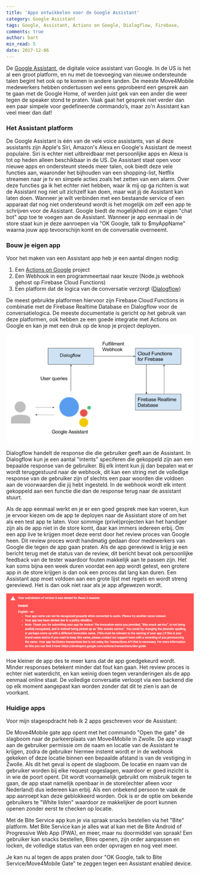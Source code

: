 ```yaml
---
title: 'Apps ontwikkelen voor de Google Assistant'
category: Google Assistant
tags: Google, Assistant, Actions on Google, Dialogflow, Firebase,
comments: true
author: bart
min_read: 5
date: 2017-12-06
---
```

De [Google Assistant](https://assistant.google.com/), de digitale voice assistant van Google. In de US is het al een groot platform, en nu met de toevoeging van nieuwe ondersteunde talen begint het ook op te komen in andere landen. De meeste Move4Mobile medewerkers hebben ondertussen wel eens geprobeerd een gesprek aan te gaan met de Google Home, of werden juist gek van een ander die weer tegen de speaker stond te praten. Vaak gaat het gesprek niet verder dan een paar simpele voor gedefineerde commando’s, maar zo'n Assistant kan veel meer dan dat!

### Het Assistant platform

De Google Assistant is één van de vele voice assistants, van al deze assistants zijn Apple's Siri, Amazon's Alexa en Google's Assistant de meest populaire. Siri is echter niet uitbreidbaar met persoonlijke apps en Alexa is tot op heden alleen beschikbaar in de US. 
De Assistant staat open voor nieuwe apps en ondersteunt steeds meer talen, ook biedt deze vele functies aan, waaronder het bijhouden van een shopping-list, Netflix streamen naar je tv en simpele acties zoals het zetten van een alarm. Over deze functies ga ik het echter niet hebben, waar ik mij op ga richten is wat de Assistant nog niet uit zichzelf kan doen, maar wat jij de Assistant kan laten doen. Wanneer je wilt verbinden met een bestaande service of een apparaat dat nog niet ondersteund wordt is het mogelijk om zelf een app te schrijven voor de Assistant. Google biedt de mogelijkheid om je eigen "chat bot" app toe te voegen aan de Assistant. Wanneer je app eenmaal in de store staat kun je deze aanroepen via "OK Google, talk to $myAppName" waarna jouw app tevoorschijn komt en de conversatie overneemt. 

### Bouw je eigen app

Voor het maken van een Assistant app heb je een aantal dingen nodig:
1. Een [Actions on Google](https://developers.google.com/actions/) project
2. Een Webhook in een programmeertaal naar keuze (Node.js webhook gehost op Firebase Cloud Functions)
3. Een platform dat de logica van de conversatie verzorgt ([Dialogflow](https://cloud.google.com/dialogflow/docs/))

De meest gebruikte platformen hiervoor zijn Firebase Cloud Functions in combinatie met de Firebase Realtime Database en Dialogflow voor de conversatielogica.
De meeste documentatie is gericht op het gebruik van deze platformen, ook hebben ze een goede integratie met Actions on Google en kan je met een druk op de knop je project deployen.

![verbindingen](/assets/google-assistant/intergratie.png)

Dialogflow handelt de response die die gebruiker geeft aan de Assistant. In Dialogflow kun je een aantal "intents" speciferen die gekoppeld zijn aan een bepaalde response van de gebruiker. Bij elk intent kun jij dan bepalen wat er wordt teruggestuurd naar de webhook, dit kan een string met de volledige response van de gebruiker zijn of slechts een paar woorden die voldoen aan de voorwaarden die jij hebt ingesteld. In de webhook wordt elk intent gekoppeld aan een functie die dan de response terug naar de assistant stuurt.

Als de app eenmaal werkt en je er een goed gesprek mee kan voeren, kun je ervoor kiezen om de app te deployen naar de Assistant store of om het als een test app te laten. Voor sommige (privé)projecten kan het handiger zijn als de app niet in de store komt, daar kan immers iedereen erbij. Om een app live te krijgen moet deze eerst door het review proces van Google heen. Dit review proces wordt handmatig gedaan door medewerkers van Google die tegen de app gaan praten. Als de app gereviewd is krijg je een bericht terug met de status van de review, dit bericht bevat ook persoonlijke feedback van de tester waardoor fouten makkelijk aan te passen zijn. Het kan soms bijna een week duren voordat een app wordt getest, een grotere app in de store krijgen is dan ook een proces dat lang kan duren. Een Assistant app moet voldoen aan een grote lijst met regels en wordt streng gereviewd. Het is dan ook niet raar als je app afgewezen wordt. 

![verbindingen](/assets/google-assistant/denied.png)

Hoe kleiner de app des te meer kans dat de app goedgekeurd wordt. Minder responses betekent minder dat fout kan gaan. Het review proces is echter niet waterdicht, en kan weinig doen tegen veranderingen als de app eenmaal online staat. De volledige conversatie verloopt via een backend die op elk moment aangepast kan worden zonder dat dit te zien is aan de voorkant.

### Huidige apps

Voor mijn stageopdracht heb ik 2 apps geschreven voor de Assistant:

De Move4Mobile gate app opent met het commando "Open the gate" de slagboom naar de parkeerplaats van Move4Mobile in Zwolle.
De app vraagt aan de gebruiker permissie om de naam en locatie van de Assistant te krijgen, zodra de gebruiker hiermee instemt wordt er in de webhook gekeken of deze locatie binnen een bepaalde afstand is van de vestiging in Zwolle. Als dit het geval is opent de slagboom. 
De locatie en naam van de gebruiker worden bij elke request opgeslagen, waardoor er goed inzicht is in wie de poort opent. Dit wordt voornamelijk gebruikt om misbruik tegen te gaan, de app staat namelijk openbaar in de store(echter alleen voor Nederland) dus iedereen kan erbij.
Als een onbekend persoon te vaak de app aanroept kan deze geblokkeerd worden. Ook is er de optie om bekende gebruikers te "White listen" waardoor ze makkelijker de poort kunnen openen zonder eerst te checken op locatie.

Met de Bite Service app kun je via spraak snacks bestellen via het "Bite" platform.
Met Bite Service kan je alles wat al kan met de Bite Android of Progressive Web App (PWA), en meer, maar nu doormiddel van spraak!
Een gebruiker kan snacks bestellen, Bites openen, zijn order aanpassen en locken, de volledige status van een order opvragen en nog veel meer.

Je kan nu al tegen de apps praten door "OK Google, talk to Bite Service/Move4Mobile Gate" te zeggen tegen een Assistant enabled device.
